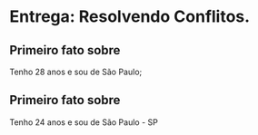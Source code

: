 # Entrega: Resolvendo Conflitos.

## Primeiro fato sobre <Jaqueline>
Tenho 28 anos e sou de São Paulo;

## Primeiro fato sobre <Jonathan>
Tenho 24 anos e sou de São Paulo - SP